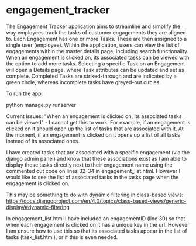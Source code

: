 # engagement_tracker

The Engagement Tracker application aims to streamline and simplify the way employees track the tasks of customer engagements they are aligned to. Each Engagement has one or more Tasks. These are then assigned to a single user (employee). Within the application, users can view the list of engagements within the master details page, including search functionality. When an engagement is clicked on, its associated tasks can be viewed with the option to add more tasks. Selecting a specific Task on an Engagement will open a Details page, where Task attributes can be updated and set as complete. Completed Tasks are striked-through and are indicated by a green circle, whereas incomplete tasks have greyed-out circles.

To run the app:

python manage.py runserver
 
Current Issues:
"When an engagement is clicked on, its associated tasks can be viewed" - I cannot get this to work. For example, if an engagement is clicked on it should open up the list of tasks that are associated with it. At the moment, if an engagement is clicked on it opens up a list of all tasks instead of its associated ones. 

I have created tasks that are associated with a specific engagement (via the django admin panel) and know that these associations exist as I am able to display these tasks directly next to their engagement name using the commented out code on lines 32-34 in engagement_list.html. However I would like to see the list of associated tasks in the tasks page when the engagement is clicked on.

This may be something to do with dynamic filtering in class-based views: https://docs.djangoproject.com/en/4.0/topics/class-based-views/generic-display/#dynamic-filtering

In engagement_list.html I have included an engagementID (line 30) so that when each engagement is clicked on it has a unique key in the url. However I am unsure how to use this so that its associated tasks appear in the list of tasks (task_list.html), or if this is even needed.
